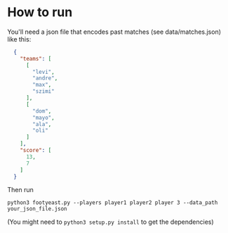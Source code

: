# How to run

You'll need a json file that encodes past matches (see data/matches.json) like this:

```json
  {
    "teams": [
      [
        "levi",
        "andre",
        "max",
        "szimi"
      ],
      [
        "dom",
        "mayo",
        "ala",
        "oli"
      ]
    ],
    "score": [
      13,
      7
    ]
  }
```

Then run 

```
python3 footyeast.py --players player1 player2 player 3 --data_path your_json_file.json
```

(You might need to `python3 setup.py install` to get the dependencies)